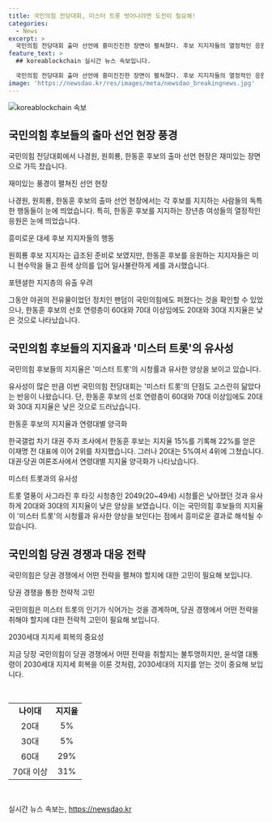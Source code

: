 ```yaml
---
title: 국민의힘 전당대회, 미스터 트롯 벗어나려면 도전이 필요해!
categories:
  - News
excerpt: >
  국민의힘 전당대회 출마 선언에 흥미진진한 장면이 펼쳐졌다. 후보 지지자들의 열정적인 응원과 반응, 그리고 인사들의 흥미로운 반응이 돋보였다. 이를 통해 야권의 전유물이었던 정치인 팬덤이 국민의힘으로 확산되고 있는 것을 확인할 수 있었고, 한동훈 후보에 대한 관심도 높아졌다. 하지만 지지율은 연령별로 양극화되어 있어, 당권 경쟁이 미스터 트롯의 인기가 식어가는 것과 유사한 양상을 보이고 있다. 2049 시청률을 높이기 위해서는 청년층의 지지를 얻는 것이 필수적인 과제로 보인다.
feature_text: >
  ## koreablockchain 실시간 뉴스 속보입니다.

  국민의힘 전당대회 출마 선언에 흥미진진한 장면이 펼쳐졌다. 후보 지지자들의 열정적인 응원과 반응, 그리고 인사들의 흥미로운 반응이 돋보였다. 이를 통해 야권의 전유물이었던 정치인 팬덤이 국민의힘으로 확산되고 있는 것을 확인할 수 있었고, 한동훈 후보에 대한 관심도 높아졌다. 하지만 지지율은 연령별로 양극화되어 있어, 당권 경쟁이 미스터 트롯의 인기가 식어가는 것과 유사한 양상을 보이고 있다. 2049 시청률을 높이기 위해서는 청년층의 지지를 얻는 것이 필수적인 과제로 보인다.
image: 'https://newsdao.kr/res/images/meta/newsdao_breakingnews.jpg'
---
```


<p><img src="https://newsdao.kr/res/images/meta/newsdao_breakingnews.jpg" alt="koreablockchain 속보" /></p>

<h2 data-ke-size="size26">국민의힘 후보들의 출마 선언 현장 풍경</h2>

<p>국민의힘 전당대회에서 나경원, 원희룡, 한동훈 후보의 출마 선언 현장은 재미있는 장면으로 가득 찼습니다.</p>

<p data-ke-size="size16">재미있는 풍경이 펼쳐진 선언 현장</p>

<p>나경원, 원희룡, 한동훈 후보의 출마 선언 현장에서는 각 후보를 지지하는 사람들의 독특한 행동들이 눈에 띄었습니다. 특히, 한동훈 후보를 지지하는 장년층 여성들의 열정적인 응원은 눈에 띄었습니다.</p>

<p data-ke-size="size16">흥미로운 대세 후보 지지자들의 행동</p>

<p>원희룡 후보 지지자는 급조된 준비로 보였지만, 한동훈 후보를 응원하는 지지자들은 미니 현수막을 들고 흰색 상의를 입어 일사불란하게 세를 과시했습니다.</p>

<p data-ke-size="size16">포텐셜한 지지층의 유출 우려</p>

<p>그동안 야권의 전유물이었던 정치인 팬덤이 국민의힘에도 퍼졌다는 것을 확인할 수 있었으나, 한동훈 후보의 선호 연령층이 60대와 70대 이상임에도 20대와 30대 지지율은 낮은 것으로 나타났습니다.</p>

<h2 data-ke-size="size26">국민의힘 후보들의 지지율과 '미스터 트롯'의 유사성</h2>

<p>국민의힘 후보들의 지지율은 '미스터 트롯'의 시청률과 유사한 양상을 보이고 있습니다.</p>

<p data-ke-size="size16"></p>

<p>유사성이 많은 만큼 이번 국민의힘 전당대회는 '미스터 트롯'의 단점도 고스란히 닮았다는 반응이 나왔습니다. 단, 한동훈 후보의 선호 연령층이 60대와 70대 이상임에도 20대와 30대 지지율은 낮은 것으로 드러났습니다.</p>

<p data-ke-size="size16">한동훈 후보의 지지율과 연령대별 양극화</p>

<p>한국갤럽 차기 대권 주자 조사에서 한동훈 후보는 지지율 15%를 기록해 22%를 얻은 이재명 전 대표에 이어 2위를 차지했습니다. 그러나 20대는 5%여서 4위에 그쳤습니다. 대권·당권 여론조사에서 연령대별 지지율 양극화가 나타났습니다.</p>

<p data-ke-size="size16">미스터 트롯과의 유사성</p>

<p>트롯 열풍이 사그라진 후 타깃 시청층인 2049(20~49세) 시청률은 낮아졌던 것과 유사하게 20대와 30대의 지지율이 낮은 양상을 보였습니다. 이는 국민의힘 후보들의 지지율이 '미스터 트롯'의 시청률과 유사한 양상을 보인다는 점에서 흥미로운 결과로 해석될 수 있습니다.</p>

<h2 data-ke-size="size26">국민의힘 당권 경쟁과 대응 전략</h2>

<p>국민의힘은 당권 경쟁에서 어떤 전략을 펼쳐야 할지에 대한 고민이 필요해 보입니다.</p>

<p data-ke-size="size16">당권 경쟁을 통한 전략적 고민</p>

<p>국민의힘은 미스터 트롯의 인기가 식어가는 것을 경계하며, 당권 경쟁에서 어떤 전략을 취해야 할지에 대한 전략적 고민이 필요해 보입니다.</p>

<p data-ke-size="size16">2030세대 지지세 회복의 중요성</p>

<p>지금 당장 국민의힘이 당권 경쟁에서 어떤 전략을 취할지는 불투명하지만, 윤석열 대통령이 2030세대 지지세 회복을 이룬 것처럼, 2030세대의 지지를 얻는 것이 중요해 보입니다.</p>

<p data-ke-size="size16">&nbsp;</p>

<table>
    <tbody>
        <tr>
            <td style="text-align: center; height: 17px;"><b>나이대</b></td>
            <td style="text-align: center; height: 17px;"><b>지지율</b></td>
        </tr>
        <tr>
            <td style="text-align: center; height: 17px;">20대</td>
            <td style="text-align: center; height: 17px;">5%</td>
        </tr>
        <tr>
            <td style="text-align: center; height: 17px;">30대</td>
            <td style="text-align: center; height: 17px;">5%</td>
        </tr>
        <tr>
            <td style="text-align: center; height: 17px;">60대</td>
            <td style="text-align: center; height: 17px;">29%</td>
        </tr>
        <tr>
            <td style="text-align: center; height: 17px;">70대 이상</td>
            <td style="text-align: center; height: 17px;">31%</td>
        </tr>
    </tbody>
</table>

<p data-ke-size="size16">&nbsp;</p>
실시간 뉴스 속보는, <a href="https://newsdao.kr" rel="dofollow">https://newsdao.kr</a>


